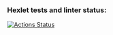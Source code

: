 ### Hexlet tests and linter status:
[![Actions Status](https://github.com/wheelet/python-project-lvl1/workflows/hexlet-check/badge.svg)](https://github.com/wheelet/python-project-lvl1/actions)